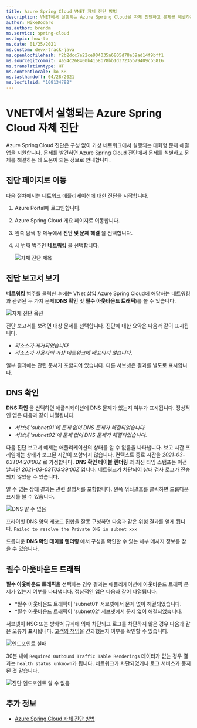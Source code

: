 ```yaml
---
title: Azure Spring Cloud VNET 자체 진단 방법
description: VNET에서 실행되는 Azure Spring Cloud을 자체 진단하고 문제를 해결하는 방법을 알아봅니다.
author: MikeDodaro
ms.author: brendm
ms.service: spring-cloud
ms.topic: how-to
ms.date: 01/25/2021
ms.custom: devx-track-java
ms.openlocfilehash: f2b2dcc7e22ce904035a6805d78e59ad14f9bff1
ms.sourcegitcommit: 4a54c268400b4158b78bb1d37235b79409cb5816
ms.translationtype: HT
ms.contentlocale: ko-KR
ms.lasthandoff: 04/28/2021
ms.locfileid: "108134792"
---
```

# <a name="self-diagnose-running-azure-spring-cloud-in-vnet"></a>VNET에서 실행되는 Azure Spring Cloud 자체 진단
Azure Spring Cloud 진단은 구성 없이 가상 네트워크에서 실행되는 대화형 문제 해결 앱을 지원합니다. 문제를 발견하면 Azure Spring Cloud 진단에서 문제를 식별하고 문제를 해결하는 데 도움이 되는 정보로 안내합니다.

## <a name="navigate-to-the-diagnostics-page"></a>진단 페이지로 이동
다음 절차에서는 네트워크 애플리케이션에 대한 진단을 시작합니다.
1. Azure Portal에 로그인합니다.
1. Azure Spring Cloud 개요 페이지로 이동합니다.
1. 왼쪽 탐색 창 메뉴에서 **진단 및 문제 해결** 을 선택합니다.
1. 세 번째 범주인 **네트워킹** 을 선택합니다.

   ![자체 진단 제목](media/spring-cloud-self-diagnose-vnet/self-diagostic-title.png)

## <a name="view-a-diagnostic-report"></a>진단 보고서 보기
**네트워킹** 범주를 클릭한 후에는 VNet 삽입 Azure Spring Cloud에 해당하는 네트워킹과 관련된 두 가지 문제(**DNS 확인** 및 **필수 아웃바운드 트래픽**)를 볼 수 있습니다.

   ![자체 진단 옵션](media/spring-cloud-self-diagnose-vnet/self-diagostic-dns-req-outbound-options.png)

진단 보고서를 보려면 대상 문제를 선택합니다. 진단에 대한 요약은 다음과 같이 표시됩니다. 

* *리소스가 제거되었습니다.*
* *리소스가 사용자의 가상 네트워크에 배포되지 않습니다*.

일부 결과에는 관련 문서가 포함되어 있습니다. 다른 서브넷은 결과를 별도로 표시합니다.

## <a name="dns-resolution"></a>DNS 확인 
**DNS 확인** 을 선택하면 애플리케이션에 DNS 문제가 있는지 여부가 표시됩니다.  정상적인 앱은 다음과 같이 나열됩니다.

* *서브넷 'subnet01'에 문제 없이 DNS 문제가 해결되었습니다*.
* *서브넷 'subnet02'에 문제 없이 DNS 문제가 해결되었습니다*.

다음 진단 보고서 예제는 애플리케이션의 상태를 알 수 없음을 나타냅니다. 보고 시간 프레임에는 상태가 보고된 시간이 포함되지 않습니다.  컨텍스트 종료 시간을 *2021-03-03T04:20:00Z* 로 가정합니다. **DNS 확인 테이블 렌더링** 의 최신 타임 스탬프는 이전 날짜인 *2021-03-03T03:39:00Z* 입니다. 네트워크가 차단되어 상태 검사 로그가 전송되지 않았을 수 있습니다. 

알 수 없는 상태 결과는 관련 설명서를 포함합니다.  왼쪽 꺾쇠괄호를 클릭하면 드롭다운 표시를 볼 수 있습니다.

   ![DNS 알 수 없음](media/spring-cloud-self-diagnose-vnet/self-diagostic-dns-unknown.png)

프라이빗 DNS 영역 레코드 집합을 잘못 구성하면 다음과 같은 위험 결과를 얻게 됩니다. `Failed to resolve the Private DNS in subnet xxx` 

드롭다운 **DNS 확인 테이블 렌더링** 에서 구성을 확인할 수 있는 세부 메시지 정보를 찾을 수 있습니다.

## <a name="required-outbound-traffic"></a>필수 아웃바운드 트래픽 

**필수 아웃바운드 트래픽을** 선택하는 경우 결과는 애플리케이션에 아웃바운드 트래픽 문제가 있는지 여부를 나타냅니다.  정상적인 앱은 다음과 같이 나열됩니다.

* *필수 아웃바운드 트래픽이 'subnet01' 서브넷에서 문제 없이 해결되었습니다.
* *필수 아웃바운드 트래픽이 'subnet02' 서브넷에서 문제 없이 해결되었습니다.

서브넷이 NSG 또는 방화벽 규칙에 의해 차단되고 로그를 차단하지 않은 경우 다음과 같은 오류가 표시됩니다. [고객의 책임](./vnet-customer-responsibilities.md)을 간과했는지 여부를 확인할 수 있습니다.
    
   ![엔드포인트 실패](media/spring-cloud-self-diagnose-vnet/self-diagostic-endpoint-failed.png)

30분 내에 `Required Outbound Traffic Table Renderings` 데이터가 없는 경우 결과는 `health status unknown`가 됩니다. 네트워크가 차단되었거나 로그 서비스가 중지된 것 같습니다.

   ![진단 엔드포인트 알 수 없음](media/spring-cloud-self-diagnose-vnet/self-diagostic-endpoint-unknown.png)

## <a name="see-also"></a>추가 정보
* [Azure Spring Cloud 자체 진단 방법](./how-to-self-diagnose-solve.md)